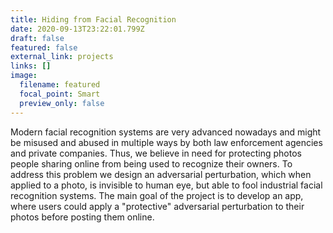 ```yaml
---
title: Hiding from Facial Recognition
date: 2020-09-13T23:22:01.799Z
draft: false
featured: false
external_link: projects
links: []
image:
  filename: featured
  focal_point: Smart
  preview_only: false
---
```

Modern facial recognition systems are very advanced nowadays and might be misused and abused in multiple ways by both law enforcement agencies and private companies. Thus, we believe in need for protecting photos people sharing online from being used to recognize their owners. To address this problem we design an adversarial perturbation, which when applied to a photo, is invisible to human eye, but able to fool industrial facial recognition systems. The main goal of the project is to develop an app, where users could apply a "protective" adversarial perturbation to their photos before posting them online.